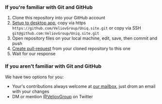 ### If you're familiar with Git and GitHub
  1. Clone this repository into your GitHub account
  2. [Setup to desktop app](github-mac://openRepo/https://github.com/VeliovGroup/Uniq.site), copy via https `https://github.com/VeliovGroup/Uniq.site.git` or copy via SSH `git@github.com:VeliovGroup/Uniq.site.git`
  3. Open repository files on your local machine, edit, save, then commit and push
  4. [Create pull-request](https://github.com/VeliovGroup/Uniq.site/compare) from your cloned repository to this one
  5. Wait for our response

### If you aren't familiar with Git and GitHub
We have two options for you:
  - Your's contributions always welcome at [our mailbox](mailto:info@uniq.site), just drom an email with your changes
  - DM or mention [@VeliovGroup](https://twitter.com/VeliovGroup) on Twitter
